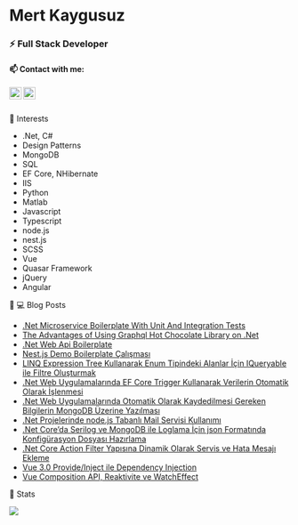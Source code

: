 # Mert Kaygusuz

### ⚡ Full Stack Developer

#### 📫 Contact with me:

[<img align="left" alt="codeSTACKr | LinkedIn" width="22px" src="https://cdn.jsdelivr.net/npm/simple-icons@v3/icons/linkedin.svg" />][linkedin]
[<img align="left" alt="codeSTACKr | YouTube" width="22px" src="https://user-images.githubusercontent.com/34038741/96890412-4a571800-1490-11eb-9938-34a75c9d33a3.png" />][medium]


<br>
<br>

💖 Interests
- .Net, C#
- Design Patterns
- MongoDB
- SQL
- EF Core, NHibernate
- IIS
- Python
- Matlab
- Javascript
- Typescript
- node.js
- nest.js
- SCSS
- Vue
- Quasar Framework
- jQuery
- Angular


📕 💻 Blog Posts

- [.Net Microservice Boilerplate With Unit And Integration Tests](https://mkaygusuz.medium.com/net-microservice-boilerplate-with-unit-and-integration-tests-df0527b22f7a)
- [The Advantages of Using Graphql Hot Chocolate Library on .Net](https://mkaygusuz.medium.com/the-advantages-of-using-graphql-hot-chocolate-library-on-net-b004b487c2f0)
- [.Net Web Api Boilerplate](https://mkaygusuz.medium.com/net-web-api-boilerplate-15a307d2e41a)
- [Nest.js Demo Boilerplate Çalışması](https://mkaygusuz.medium.com/nest-js-demo-boilerplate-%C3%A7al%C4%B1%C5%9Fmas%C4%B1-50721a24b39)
- [LINQ Expression Tree Kullanarak Enum Tipindeki Alanlar İçin IQueryable ile Filtre Oluşturmak](https://mkaygusuz.medium.com/linq-expression-tree-kullanarak-enum-tipindeki-alanlar-i%CC%87%C3%A7in-iqueryable-ile-filtre-olu%C5%9Fturmak-c8f7e9b36eec)
- [.Net Web Uygulamalarında EF Core Trigger Kullanarak Verilerin Otomatik Olarak İşlenmesi](https://mkaygusuz.medium.com/net-web-uygulamalar%C4%B1nda-ef-core-trigger-kullanarak-verilerin-otomatik-olarak-i%CC%87%C5%9Flenmesi-6ca35583ed07)
- [.Net Web Uygulamalarında Otomatik Olarak Kaydedilmesi Gereken Bilgilerin MongoDB Üzerine Yazılması](https://mkaygusuz.medium.com/net-web-uygulamalar%C4%B1nda-otomatik-olarak-kaydedilmesi-gereken-bilgilerin-mongodb-%C3%BCzerine-yaz%C4%B1lmas%C4%B1-16a338b27a5f)
- [.Net Projelerinde node.js Tabanlı Mail Servisi Kullanımı](https://mkaygusuz.medium.com/net-projelerinde-node-js-tabanl%C4%B1-mail-servisi-kullan%C4%B1m%C4%B1-52f2c99c6ccb)
- [.Net Core’da Serilog ve MongoDB ile Loglama İçin json Formatında Konfigürasyon Dosyası Hazırlama](https://mkaygusuz.medium.com/net-coreda-serilog-ve-mongodb-ile-loglama-i%CC%87%C3%A7in-json-format%C4%B1nda-konfig%C3%BCrasyon-dosyas%C4%B1-haz%C4%B1rlama-368de1323d68)
- [.Net Core Action Filter Yapısına Dinamik Olarak Servis ve Hata Mesajı Ekleme](https://mkaygusuz.medium.com/net-core-action-filter-yap%C4%B1s%C4%B1na-dinamik-olarak-servis-ve-hata-mesaj%C4%B1-ekleme-d1454a598ff1)
- [Vue 3.0 Provide/Inject ile Dependency Injection](https://mkaygusuz.medium.com/vue-3-0-provide-inject-ile-dependency-injection-5c682cbf5e75)
- [Vue Composition API, Reaktivite ve WatchEffect](https://mkaygusuz.medium.com/vue-composition-api-reaktivite-ve-watcheffect-181393c5ef30)

📝 Stats

<img align="center" src="https://github-readme-stats-sigma-five.vercel.app/api/top-langs/?username=MertKaygusuz&theme=react&line_height=40&hide=css"/>

[medium]: https://mkaygusuz.medium.com/
[linkedin]: https://www.linkedin.com/in/mert-kaygusuz-69903418a/
